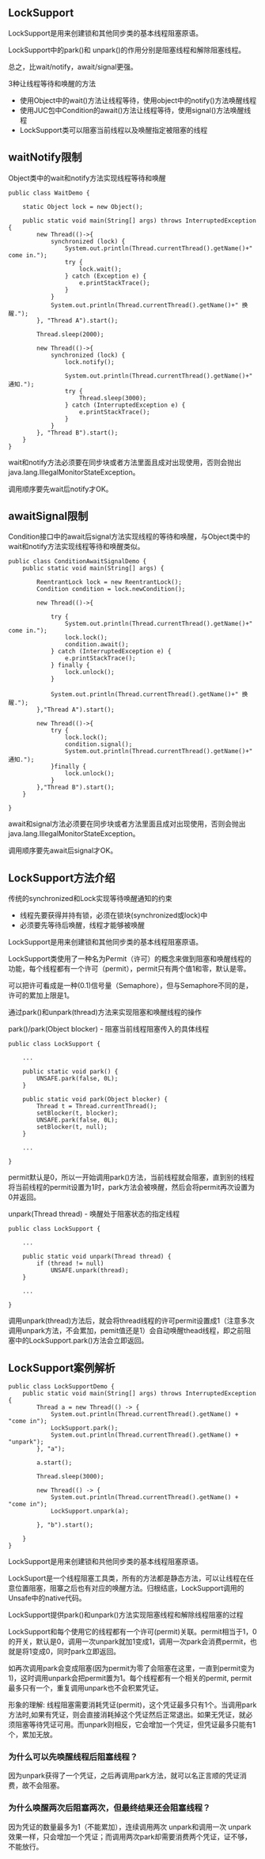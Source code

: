 

## LockSupport

LockSupport是用来创建锁和其他同步类的基本线程阻塞原语。

LockSupport中的park()和 unpark()的作用分别是阻塞线程和解除阻塞线程。

总之，比wait/notify，await/signal更强。

3种让线程等待和唤醒的方法

- 使用Object中的wait()方法让线程等待，使用object中的notify()方法唤醒线程
- 使用JUC包中Condition的await()方法让线程等待，使用signal()方法唤醒线程
- LockSupport类可以阻塞当前线程以及唤醒指定被阻塞的线程

## waitNotify限制

Object类中的wait和notify方法实现线程等待和唤醒

```
public class WaitDemo {

    static Object lock = new Object();

    public static void main(String[] args) throws InterruptedException {
        new Thread(()->{
            synchronized (lock) {
                System.out.println(Thread.currentThread().getName()+" come in.");
                try {
                    lock.wait();
                } catch (Exception e) {
                    e.printStackTrace();
                }
            }
            System.out.println(Thread.currentThread().getName()+" 换醒.");
        }, "Thread A").start();

        Thread.sleep(2000);

        new Thread(()->{
            synchronized (lock) {
                lock.notify();

                System.out.println(Thread.currentThread().getName()+" 通知.");
                try {
                    Thread.sleep(3000);
                } catch (InterruptedException e) {
                    e.printStackTrace();
                }
            }
        }, "Thread B").start();
    }
}
```

wait和notify方法必须要在同步块或者方法里面且成对出现使用，否则会抛出java.lang.IllegalMonitorStateException。

调用顺序要先wait后notify才OK。

## awaitSignal限制

Condition接口中的await后signal方法实现线程的等待和唤醒，与Object类中的wait和notify方法实现线程等待和唤醒类似。

```
public class ConditionAwaitSignalDemo {
    public static void main(String[] args) {

        ReentrantLock lock = new ReentrantLock();
        Condition condition = lock.newCondition();

        new Thread(()->{

            try {
                System.out.println(Thread.currentThread().getName()+" come in.");
                lock.lock();
                condition.await();
            } catch (InterruptedException e) {
                e.printStackTrace();
            } finally {
                lock.unlock();
            }

            System.out.println(Thread.currentThread().getName()+" 换醒.");
        },"Thread A").start();

        new Thread(()->{
            try {
                lock.lock();
                condition.signal();
                System.out.println(Thread.currentThread().getName()+" 通知.");
            }finally {
                lock.unlock();
            }
        },"Thread B").start();
    }

} 
```

await和signal方法必须要在同步块或者方法里面且成对出现使用，否则会抛出java.lang.IllegalMonitorStateException。

调用顺序要先await后signal才OK。

## LockSupport方法介绍

传统的synchronized和Lock实现等待唤醒通知的约束

- 线程先要获得并持有锁，必须在锁块(synchronized或lock)中
- 必须要先等待后唤醒，线程才能够被唤醒

LockSupport是用来创建锁和其他同步类的基本线程阻塞原语。

LockSupport类使用了一种名为Permit（许可）的概念来做到阻塞和唤醒线程的功能，每个线程都有一个许可（permit），permit只有两个值1和零，默认是零。

可以把许可看成是一种(0.1)信号量（Semaphore），但与Semaphore不同的是，许可的累加上限是1。

通过park()和unpark(thread)方法来实现阻塞和唤醒线程的操作

park()/park(Object blocker) - 阻塞当前线程阻塞传入的具体线程

```
public class LockSupport {

    ...
    
    public static void park() {
        UNSAFE.park(false, 0L);
    }

    public static void park(Object blocker) {
        Thread t = Thread.currentThread();
        setBlocker(t, blocker);
        UNSAFE.park(false, 0L);
        setBlocker(t, null);
    }
    
    ...
    
}

```

permit默认是0，所以一开始调用park()方法，当前线程就会阻塞，直到别的线程将当前线程的permit设置为1时，park方法会被唤醒，然后会将permit再次设置为0并返回。

unpark(Thread thread) - 唤醒处于阻塞状态的指定线程

```
public class LockSupport {
 
    ...
    
    public static void unpark(Thread thread) {
        if (thread != null)
            UNSAFE.unpark(thread);
    }
    
    ...

}
```

调用unpark(thread)方法后，就会将thread线程的许可permit设置成1（注意多次调用unpark方法，不会累加，pemit值还是1）会自动唤醒thead线程，即之前阻塞中的LockSupport.park()方法会立即返回。

## LockSupport案例解析

```
public class LockSupportDemo {
    public static void main(String[] args) throws InterruptedException {
        Thread a = new Thread(() -> {
            System.out.println(Thread.currentThread().getName() + "come in");
            LockSupport.park();
            System.out.println(Thread.currentThread().getName() + "unpark");
        }, "a");

        a.start();

        Thread.sleep(3000);

        new Thread(() -> {
            System.out.println(Thread.currentThread().getName() + "come in");
            LockSupport.unpark(a);

        }, "b").start();

    }
}
```

LockSupport是用来创建锁和共他同步类的基本线程阻塞原语。

LockSuport是一个线程阻塞工具类，所有的方法都是静态方法，可以让线程在任意位置阻塞，阻寨之后也有对应的唤醒方法。归根结底，LockSupport调用的Unsafe中的native代码。

LockSupport提供park()和unpark()方法实现阻塞线程和解除线程阻塞的过程

LockSupport和每个使用它的线程都有一个许可(permit)关联。permit相当于1，0的开关，默认是0，调用一次unpark就加1变成1，调用一次park会消费permit，也就是将1变成0，同时park立即返回。

如再次调用park会变成阻塞(因为permit为零了会阻塞在这里，一直到permit变为1)，这时调用unpark会把permit置为1。每个线程都有一个相关的permit, permit最多只有一个，重复调用unpark也不会积累凭证。

形象的理解: 线程阻塞需要消耗凭证(permit)，这个凭证最多只有1个。当调用park方法时,如果有凭证，则会直接消耗掉这个凭证然后正常退出。如果无凭证，就必须阻塞等待凭证可用。而unpark则相反，它会增加一个凭证，但凭证最多只能有1个，累加无放。

### 为什么可以先唤醒线程后阻塞线程？

因为unpark获得了一个凭证，之后再调用park方法，就可以名正言顺的凭证消费，故不会阻塞。

### 为什么唤醒两次后阻塞两次，但最终结果还会阻塞线程？

因为凭证的数量最多为1（不能累加），连续调用两次 unpark和调用一次 unpark效果一样，只会增加一个凭证；而调用两次park却需要消费两个凭证，证不够，不能放行。